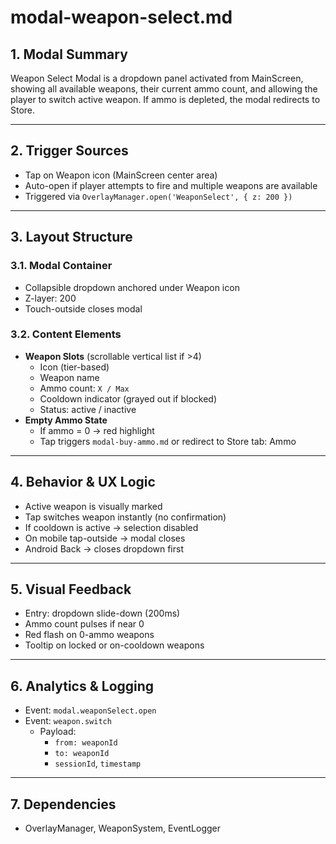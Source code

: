 # modal-weapon-select.md

## 1. Modal Summary
Weapon Select Modal is a dropdown panel activated from MainScreen, showing all available weapons, their current ammo count, and allowing the player to switch active weapon. If ammo is depleted, the modal redirects to Store.

---

## 2. Trigger Sources
- Tap on Weapon icon (MainScreen center area)
- Auto-open if player attempts to fire and multiple weapons are available
- Triggered via `OverlayManager.open('WeaponSelect', { z: 200 })`

---

## 3. Layout Structure
### 3.1. Modal Container
- Collapsible dropdown anchored under Weapon icon
- Z-layer: 200
- Touch-outside closes modal

### 3.2. Content Elements
- **Weapon Slots** (scrollable vertical list if >4)
  - Icon (tier-based)
  - Weapon name
  - Ammo count: `X / Max`
  - Cooldown indicator (grayed out if blocked)
  - Status: active / inactive
- **Empty Ammo State**
  - If ammo = 0 → red highlight
  - Tap triggers `modal-buy-ammo.md` or redirect to Store tab: Ammo

---

## 4. Behavior & UX Logic
- Active weapon is visually marked
- Tap switches weapon instantly (no confirmation)
- If cooldown is active → selection disabled
- On mobile tap-outside → modal closes
- Android Back → closes dropdown first

---

## 5. Visual Feedback
- Entry: dropdown slide-down (200ms)
- Ammo count pulses if near 0
- Red flash on 0-ammo weapons
- Tooltip on locked or on-cooldown weapons

---

## 6. Analytics & Logging
- Event: `modal.weaponSelect.open`
- Event: `weapon.switch`
  - Payload:
    - `from: weaponId`
    - `to: weaponId`
    - `sessionId`, `timestamp`

---

## 7. Dependencies
- OverlayManager, WeaponSystem, EventLogger
